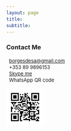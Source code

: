 ```yaml
---
layout: page
title:
subtitle: 
---
```


<script src="https://kit.fontawesome.com/9bce3c5b69.js" crossorigin="anonymous"></script>

### **Contact Me**
<i class="fas fa-envelope"></i><font size ="2">&nbsp;&nbsp;<a href="mailto:borgesdesa@gmail.com">borgesdesa@gmail.com</a></font> <br>
<i class="fas fa-mobile-alt"></i><font size ="2">&nbsp;&nbsp;+353 89 9896153</font><br>
<i class="fab fa-skype"></i><font size ="2">&nbsp;&nbsp;<a href="skype:brunsborgs?chat">Skype me</a></font><br>
<i class="fab fa-whatsapp"></i><font size ="2">&nbsp;&nbsp;WhatsApp QR code</font>

<img src="https://github.com/borgesdesa/borgesdesa.github.io/blob/master/assets/img/qrwhatsapp.jpg?raw=true" align="left" width="100">